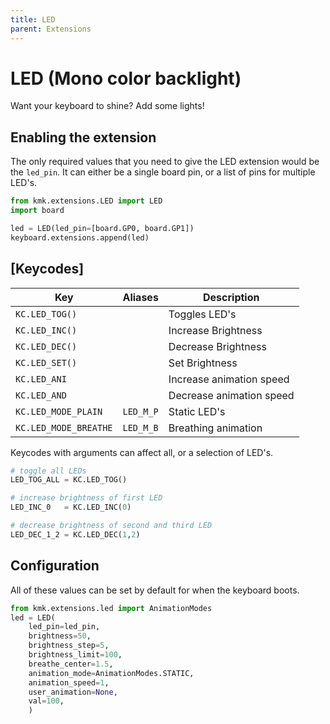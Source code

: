 ```yaml
---
title: LED
parent: Extensions
---
```


# LED (Mono color backlight)
Want your keyboard to shine? Add some lights!

## Enabling the extension
The only required values that you need to give the LED extension would be the
`led_pin`. It can either be a single board pin, or a list of pins for multiple
LED's.
```python
from kmk.extensions.LED import LED
import board

led = LED(led_pin=[board.GP0, board.GP1])
keyboard.extensions.append(led)
```

## [Keycodes]

|Key                          |Aliases            |Description                 |
|-----------------------------|-------------------|----------------------------|
|`KC.LED_TOG()`               |                   |Toggles LED's               |
|`KC.LED_INC()`               |                   |Increase Brightness         |
|`KC.LED_DEC()`               |                   |Decrease Brightness         |
|`KC.LED_SET()`               |                   |Set Brightness              |
|`KC.LED_ANI`                 |                   |Increase animation speed    |
|`KC.LED_AND`                 |                   |Decrease animation speed    |
|`KC.LED_MODE_PLAIN`          |`LED_M_P`          |Static LED's                |
|`KC.LED_MODE_BREATHE`        |`LED_M_B`          |Breathing animation         |

Keycodes with arguments can affect all, or a selection of LED's.
```python
# toggle all LEDs
LED_TOG_ALL = KC.LED_TOG()

# increase brightness of first LED
LED_INC_0   = KC.LED_INC(0)

# decrease brightness of second and third LED
LED_DEC_1_2 = KC.LED_DEC(1,2)

```

## Configuration
All of these values can be set by default for when the keyboard boots.
```python
from kmk.extensions.led import AnimationModes
led = LED(
    led_pin=led_pin,
    brightness=50,
    brightness_step=5,
    brightness_limit=100,
    breathe_center=1.5,
    animation_mode=AnimationModes.STATIC,
    animation_speed=1,
    user_animation=None,
    val=100,
    )
```
